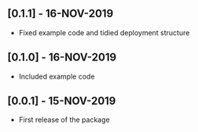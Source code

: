 ## [0.1.1] - 16-NOV-2019

* Fixed example code and tidied deployment structure

## [0.1.0] - 16-NOV-2019

* Included example code

## [0.0.1] - 15-NOV-2019

* First release of the package

